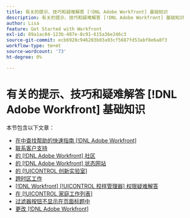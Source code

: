 ```yaml
---
title: 有关的提示、技巧和疑难解答 [!DNL Adobe Workfront] 基础知识
description: 有关的提示、技巧和疑难解答 [!DNL Adobe Workfront] 基础知识
author: Lisa
feature: Get Started with Workfront
exl-id: 89a1ac84-123b-487e-8c91-615a36e246c3
source-git-commit: ecb6928c946203b03a93cf5687fd53abf8e6a8f3
workflow-type: tm+mt
source-wordcount: '73'
ht-degree: 0%

---
```


# 有关的提示、技巧和疑难解答 [!DNL Adobe Workfront] 基础知识

本节包含以下文章：

* [在中查找帮助的快速指南 [!DNL Adobe Workfront]](../../workfront-basics/tips-tricks-and-troubleshooting/guide-for-help-in-workfront.md)
* [联系客户支持](../../workfront-basics/tips-tricks-and-troubleshooting/contact-customer-support.md)
* [的 [!DNL Adobe Workfront] 社区](../../workfront-basics/tips-tricks-and-troubleshooting/workfront-community.md)
* [的 [!DNL Adobe Workfront] 状态网站](../../workfront-basics/tips-tricks-and-troubleshooting/understand-the-status-site.md)
* [的 [!UICONTROL 创新实验室]](../../workfront-basics/tips-tricks-and-troubleshooting/idea-exchange.md)
* [跨时区工作](../../workfront-basics/tips-tricks-and-troubleshooting/working-across-timezones.md)
* [[!DNL Workfront] [!UICONTROL 校样管理器] 权限疑难解答](../../workfront-basics/tips-tricks-and-troubleshooting/wp-manager-permissions-troubleshooting.md)
* [在 [!UICONTROL 家庭工作列表]](../../workfront-basics/tips-tricks-and-troubleshooting/duplicate-apprval-processes-home.md)
* [过滤器按钮不显示在页面标题中](../../workfront-basics/tips-tricks-and-troubleshooting/filter-buttons-do-not-display-in-page-headers.md)
* [更改 [!DNL Adobe Workfront]](../tips-tricks-and-troubleshooting/change-date-format-chrome.md)


